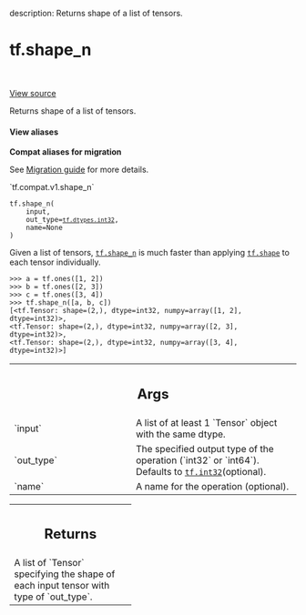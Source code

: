description: Returns shape of a list of tensors.

<div itemscope itemtype="http://developers.google.com/ReferenceObject">
<meta itemprop="name" content="tf.shape_n" />
<meta itemprop="path" content="Stable" />
</div>

# tf.shape_n

<!-- Insert buttons and diff -->

<table class="tfo-notebook-buttons tfo-api nocontent" align="left">

</table>

<a target="_blank" class="external" href="/code/stable/tensorflow/python/ops/array_ops.py">View source</a>



Returns shape of a list of tensors.


<section class="expandable">
  <h4 class="showalways">View aliases</h4>
  <p>
<b>Compat aliases for migration</b>
<p>See
<a href="https://www.tensorflow.org/guide/migrate">Migration guide</a> for
more details.</p>
<p>`tf.compat.v1.shape_n`</p>
</p>
</section>

<pre class="devsite-click-to-copy prettyprint lang-py tfo-signature-link">
<code>tf.shape_n(
    input,
    out_type=<a href="../tf/dtypes.md#int32"><code>tf.dtypes.int32</code></a>,
    name=None
)
</code></pre>



<!-- Placeholder for "Used in" -->

Given a list of tensors, <a href="../tf/shape_n.md"><code>tf.shape_n</code></a> is much faster than applying <a href="../tf/shape.md"><code>tf.shape</code></a>
to each tensor individually.
```
>>> a = tf.ones([1, 2])
>>> b = tf.ones([2, 3])
>>> c = tf.ones([3, 4])
>>> tf.shape_n([a, b, c])
[<tf.Tensor: shape=(2,), dtype=int32, numpy=array([1, 2], dtype=int32)>,
<tf.Tensor: shape=(2,), dtype=int32, numpy=array([2, 3], dtype=int32)>,
<tf.Tensor: shape=(2,), dtype=int32, numpy=array([3, 4], dtype=int32)>]
```

<!-- Tabular view -->
 <table class="responsive fixed orange">
<colgroup><col width="214px"><col></colgroup>
<tr><th colspan="2"><h2 class="add-link">Args</h2></th></tr>

<tr>
<td>
`input`<a id="input"></a>
</td>
<td>
A list of at least 1 `Tensor` object with the same dtype.
</td>
</tr><tr>
<td>
`out_type`<a id="out_type"></a>
</td>
<td>
The specified output type of the operation (`int32` or `int64`).
Defaults to <a href="../tf.md#int32"><code>tf.int32</code></a>(optional).
</td>
</tr><tr>
<td>
`name`<a id="name"></a>
</td>
<td>
A name for the operation (optional).
</td>
</tr>
</table>



<!-- Tabular view -->
 <table class="responsive fixed orange">
<colgroup><col width="214px"><col></colgroup>
<tr><th colspan="2"><h2 class="add-link">Returns</h2></th></tr>
<tr class="alt">
<td colspan="2">
A list of `Tensor` specifying the shape of each input tensor with type of
`out_type`.
</td>
</tr>

</table>

